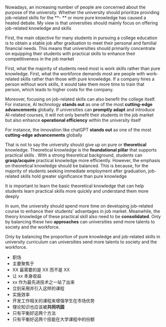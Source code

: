 Nowadays, an increasing number of people are concerned about the purpose of the university. Whether the university should prioritize providing job-related skills for the **- ** or more pure knowledge has caused a heated debate. My view is that universities should mainly focus on offering job-related knowledge and skills

First, the main objective for many students in pursuing a college education is to obtain a stable job after graduation to meet their personal and familial financial needs. This means that universities should primarily concentrate on equipping their students with practical skills to enhance their competitiveness in the job market

First, what the majority of students need most is work skills rather than pure knowledge.
First, what the workforce demands most are people with work-related skills rather than those with pure knowledge. If a company hires a person without work skills, it would take them more time to train that person, which leads to higher costs for the company.

Moreover, focusing on job-related skills can also benefit the college itself. For instance, AI technology **stands out** as one of the most **cutting-edge advancements** globally. If universities can **promptly adapt** and introduce AI-related courses, it will not only benefit their students in the job market but also enhance **operational efficiency** within the university itself

For instance, the innovation like chatGPT **stands out** as one of the most **cutting-edge advancements** globally

That is not to say the university should give up on pure or **theoretical** knowledge. Theoretical knowledge is the **foundational pillar** that supports practical skills . With a strong theoretical background, students can **grasp/acquire** practical knowledge more efficiently. However, the emphasis on theoretical knowledge should be balanced. This is because, for the majority of students seeking immediate employment after graduation, job-related skills hold greater significance than pure knowledge

It is important to learn the basic theoretical knowledge that can help students learn practical skills more quickly and understand them more deeply

In sum, the university should spend more time on developing job-related course to enhance their students' advantages in job market. Meanwhile, the theory knowledge of these practical skill also need to be **consolidated**. Only by balancing these two **approaches** can universities send more talents to society and the workforce.

Only by balancing the proportion of pure knowledge and job-related skills in university curriculum can universities send more talents to society and the workforce.

- 职场
- 主要聚焦于
- XX 最需要的是 XX 而不是 XX
- 让 xx 本身收益
- xx 作为最先进技术之一站了出来
- 立刻采用并引入这样的课程
- 实施效率
- 开发工作相关的课程来增强学生在市场优势
- 理论知识也应该被**共同巩固**
- 只有平衡好这两个方法
- 只有平衡好这两个技能在大学课程中的份额
